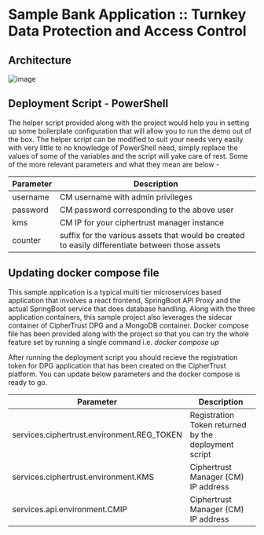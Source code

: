 # Sample Bank Application :: Turnkey Data Protection and Access Control

## Architecture
![image](https://user-images.githubusercontent.com/111074839/187699739-a6065f0d-81a4-4f49-ab95-cdbdaaed8e99.png)

## Deployment Script - PowerShell
The helper script provided along with the project would help you in setting up some boilerplate configuration that will allow you to run the demo out of the box.
The helper script can be modified to suit your needs very easily with very little to no knowledge of PowerShell need, simply replace the values of some of the variables and the script will yake care of rest. Some of the more relevant parameters and what they mean are below -

Parameter | Description
--- | ---
username | CM username with admin privileges
password | CM password corresponding to the above user
kms | CM IP for your ciphertrust manager instance
counter | suffix for the various assets that would be created to easily differentiate between those assets

## Updating docker compose file
This sample application is a typical multi tier microservices based application that involves a react frontend, SpringBoot API Proxy and the actual SpringBoot service that does database handling. Along with the three application containers, this sample project also leverages the sidecar container of CipherTrust DPG and a MongoDB container.
Docker compose file has been provided along with the project so that you can try the whole feature set by running a single command i.e. *docker compose up* 

After running the deployment script you should recieve the registration token for DPG application that has been created on the CipherTrust platform.
You can update below parameters and the docker compose is ready to go.

Parameter | Description
--- | ---
services.ciphertrust.environment.REG_TOKEN | Registration Token returned by the deployment script
services.ciphertrust.environment.KMS | Ciphertrust Manager (CM) IP address
services.api.environment.CMIP | Ciphertrust Manager (CM) IP address
